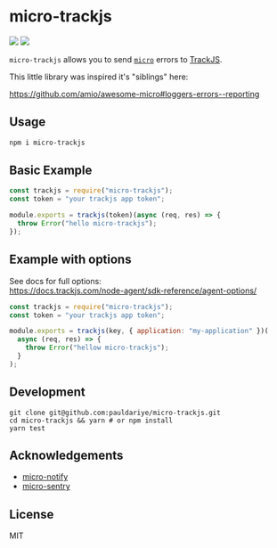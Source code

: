 # micro-trackjs

<p>
    <a href="https://github.com/badges/shields/graphs/contributors" alt="build">
        <img src="https://github.com/tgmorais/micro-trackjs/workflows/build/badge.svg" /></a>
            <a href="https://github.com/badges/shields/graphs/contributors" alt="publish">
        <img src="https://github.com/tgmorais/micro-trackjs/workflows/publish/badge.svg" /></a>
</p>

`micro-trackjs` allows you to send [`micro`](https://github.com/zeit/micro) errors to [TrackJS](https://trackjs.com).

This little library was inspired it's "siblings" here:

https://github.com/amio/awesome-micro#loggers-errors--reporting

## Usage

```sh
npm i micro-trackjs
```

## Basic Example

```js
const trackjs = require("micro-trackjs");
const token = "your trackjs app token";

module.exports = trackjs(token)(async (req, res) => {
  throw Error("hello micro-trackjs");
});
```

## Example with options

See docs for full options:  
https://docs.trackjs.com/node-agent/sdk-reference/agent-options/

```javascript
const trackjs = require("micro-trackjs");
const token = "your trackjs app token";

module.exports = trackjs(key, { application: "my-application" })(
  async (req, res) => {
    throw Error("hellow micro-trackjs");
  }
);
```

## Development

```
git clone git@github.com:pauldariye/micro-trackjs.git
cd micro-trackjs && yarn # or npm install
yarn test
```

## Acknowledgements

- [micro-notify](https://github.com/pauldariye/micro-notify)
- [micro-sentry](https://github.com/tanmulabs/micro-sentry)

## License

MIT
